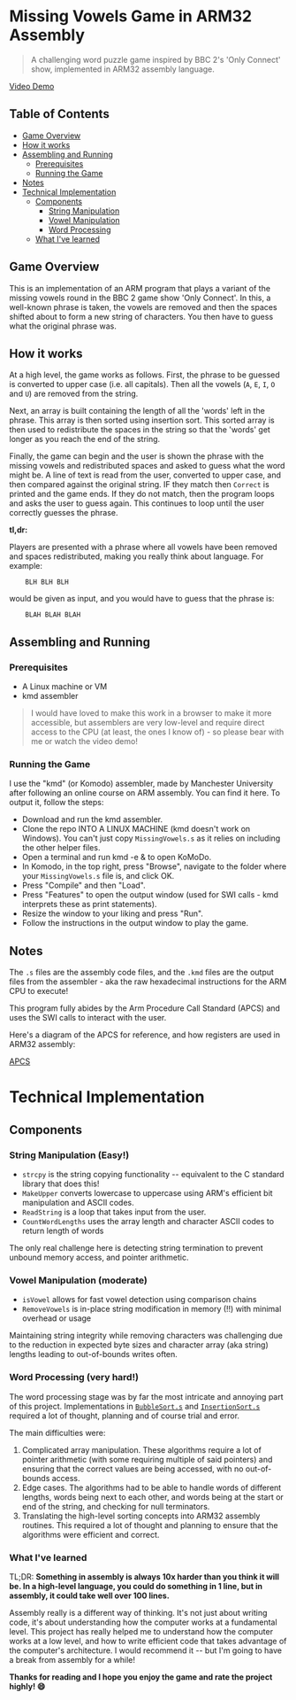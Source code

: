 # Missing Vowels Game in ARM32 Assembly

> A challenging word puzzle game inspired by BBC 2's 'Only Connect' show, implemented in ARM32 assembly language.

[Video Demo](https://youtu.be/4Pe0jRC7QwE)

## Table of Contents
- [Game Overview](#game-overview)
- [How it works](#how-it-works)
- [Assembling and Running](#assembling-and-running)
  - [Prerequisites](#prerequisites)
  - [Running the Game](#running-the-game)
- [Notes](#notes)
- [Technical Implementation](#technical-implementation)
  - [Components](#components)
    - [String Manipulation](#string-manipulation-easy)
    - [Vowel Manipulation](#vowel-manipulation-moderate)
    - [Word Processing](#word-processing-very-hard)
  - [What I've learned](#what-ive-learned)

## Game Overview

This is an implementation of an ARM program that plays a variant of the missing vowels round in the BBC 2 game show 'Only Connect'. In this, a well-known phrase is taken, the vowels are removed and then the spaces shifted about to form a new string of characters. You then have to guess what the original phrase was.

## How it works

At a high level, the game works as follows. First, the phrase to be guessed is converted to upper case (i.e. all capitals). Then all the vowels (`A`, `E`, `I`, `O` and `U`) are removed from the string. 

Next, an array is built containing the length of all the 'words' left in the phrase. This array is then sorted using insertion sort. This sorted array is then used to redistribute the spaces in the string so that the 'words' get longer as you reach the end of the string.

Finally, the game can begin and the user is shown the phrase with the missing vowels and redistributed spaces and asked to guess what the word might be. A line of text is read from the user, converted to upper case, and then compared against the original string. IF they match then `Correct` is printed and the game ends. If they do not match, then the program loops and asks the user to guess again. This continues to loop until the user correctly guesses the phrase.

**tl,dr:**

Players are presented with a phrase where all vowels have been removed and spaces redistributed, making you really think about language. For example:

```
	BLH BLH BLH
```

would be given as input, and you would have to guess that the phrase is:

```
	BLAH BLAH BLAH
```


## Assembling and Running

### Prerequisites
- A Linux machine or VM
- kmd assembler

> I would have loved to make this work in a browser to make it more accessible, but assemblers are very low-level and require direct access to the CPU (at least, the ones I know of) - so please bear with me or watch the video demo!

### Running the Game
I use the "kmd" (or Komodo) assembler, made by Manchester University after following an online course on ARM assembly. You can find it here. To output it, follow the steps:

- Download and run the kmd assembler.
- Clone the repo INTO A LINUX MACHINE (kmd doesn't work on Windows). You can't just copy `MissingVowels.s` as it relies on including the other helper files.
- Open a terminal and run kmd -e & to open KoMoDo.
- In Komodo, in the top right, press "Browse", navigate to the folder where your `MissingVowels.s` file is, and click OK.
- Press "Compile" and then "Load".
- Press "Features" to open the output window (used for SWI calls - kmd interprets these as print statements).
- Resize the window to your liking and press "Run".
- Follow the instructions in the output window to play the game.


## Notes
The `.s` files are the assembly code files, and the `.kmd` files are the output files from the assembler - aka the raw hexadecimal instructions for the ARM CPU to execute!

This program fully abides by the Arm Procedure Call Standard (APCS) and uses the SWI calls to interact with the user. 

Here's a diagram of the APCS for reference, and how registers are used in ARM32 assembly:

[APCS](/arm-procedure-call-standard.png)

# Technical Implementation

## Components

### String Manipulation (Easy!)
- `strcpy` is the string copying functionality -- equivalent to the C standard library that does this!
- `MakeUpper` converts lowercase to uppercase using ARM's efficient bit manipulation and ASCII codes.
- `ReadString` is a loop that takes input from the user.
- `CountWordLengths` uses the array length and character ASCII codes to return length of words

The only real challenge here is detecting string termination to prevent unbound memory access, and pointer arithmetic.

### Vowel Manipulation (moderate)
- `isVowel` allows for fast vowel detection using comparison chains
- `RemoveVowels` is in-place string modification in memory (!!) with minimal overhead or usage

Maintaining string integrity while removing characters was challenging due to the reduction in expected byte sizes and character array (aka string) lengths leading to out-of-bounds writes often.

### Word Processing (very hard!)

The word processing stage was by far the most intricate and annoying part of this project. Implementations in [`BubbleSort.s`](BubbleSort.s) and [`InsertionSort.s`](InsertionSort.s) required a lot of thought, planning and of course trial and error. 

The main difficulties were:
1. Complicated array manipulation. These algorithms require a lot of pointer arithmetic (with some requiring multiple of said pointers) and ensuring that the correct values are being accessed, with no out-of-bounds access.
2. Edge cases. The algorithms had to be able to handle words of different lengths, words being next to each other, and words being at the start or end of the string, and checking for null terminators.
3. Translating the high-level sorting concepts into ARM32 assembly routines. This required a lot of thought and planning to ensure that the algorithms were efficient and correct. 


### What I've learned

TL;DR: **Something in assembly is always 10x harder than you think it will be. In a high-level language, you could do something in 1 line, but in assembly, it could take well over 100 lines.**

Assembly really is a different way of thinking. It's not just about writing code, it's about understanding how the computer works at a fundamental level. This project has really helped me to understand how the computer works at a low level, and how to write efficient code that takes advantage of the computer's architecture. I would recommend it -- but I'm going to have a break from assembly for a while!

**Thanks for reading and I hope you enjoy the game and rate the project highly! 😄**